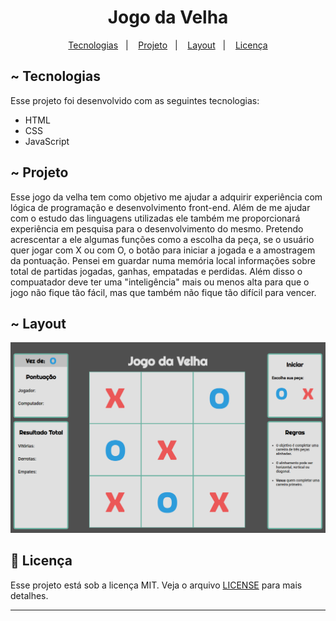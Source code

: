  <h1 align="center">Jogo da Velha</h1>

<p align="center">
  <a href="#-tecnologias">Tecnologias</a>&nbsp;&nbsp;&nbsp;|&nbsp;&nbsp;&nbsp;
  <a href="#-projeto">Projeto</a>&nbsp;&nbsp;&nbsp;|&nbsp;&nbsp;&nbsp;
  <a href="#-layout">Layout</a>&nbsp;&nbsp;&nbsp;|&nbsp;&nbsp;&nbsp;
  <a href="#memo-licença">Licença</a>
</p>

## ~ Tecnologias <a name="-tecnologias"></a>

Esse projeto foi desenvolvido com as seguintes tecnologias:

- HTML
- CSS
- JavaScript

## ~ Projeto <a name="-projeto"></a>

Esse jogo da velha tem como objetivo me ajudar a adquirir experiência com lógica de programação e desenvolvimento front-end. Além de me ajudar com o estudo das linguagens utilizadas ele também me proporcionará experiência em pesquisa para o desenvolvimento do mesmo.
Pretendo acrescentar a ele algumas funções como a escolha da peça, se o usuário quer jogar com X ou com O, o botão para iniciar a jogada e a amostragem da pontuação. Pensei em guardar numa memória local informações sobre total de partidas jogadas, ganhas, empatadas e perdidas. Além disso o compuatador deve ter uma "inteligência" mais ou menos alta para que o jogo não fique tão fácil, mas que também não fique tão difícil para vencer.

## ~ Layout <a name="-layout"></a>

<img src="https://github.com/adlagomes/JogoDaVelha/blob/main/layout.png">

## :memo: Licença <a name="memo-licença"></a>

Esse projeto está sob a licença MIT. Veja o arquivo [LICENSE](https://github.com/adlagomes/JogoDaVelha/blob/main/LICENSE) para mais detalhes.

---


